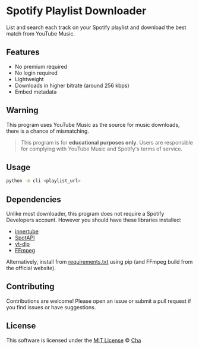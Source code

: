 # Spotify Playlist Downloader

List and search each track on your Spotify playlist and download the best match from YouTube Music.

## Features
- No premium required
- No login required
- Lightweight
- Downloads in higher bitrate (around 256 kbps)
- Embed metadata

## Warning
This program uses YouTube Music as the source for music downloads, there is a chance of mismatching.

> This program is for **educational purposes only**. Users are responsible for complying with YouTube Music and Spotify's terms of service.

## Usage
```sh
python -m cli <playlist_url>
```

## Dependencies
Unlike most downloader, this program does not require a Spotify Developers account. However you should have these libraries installed: 

- [innertube](https://github.com/tombulled/innertube)
- [SpotAPI](https://github.com/Aran404/SpotAPI)
- [yt-dlp](https://github.com/yt-dlp/yt-dlp)
- [FFmpeg](https://www.ffmpeg.org/)

Alternatively, install from [requirements.txt](requirements.txt) using pip (and FFmpeg build from the official website).

## Contributing
Contributions are welcome! Please open an issue or submit a pull request if you find issues or have suggestions.

## License
This software is licensed under the [MIT License](https://github.com/invzfnc/spotify-downloader/blob/main/LICENSE) © [Cha](https://github.com/invzfnc)
